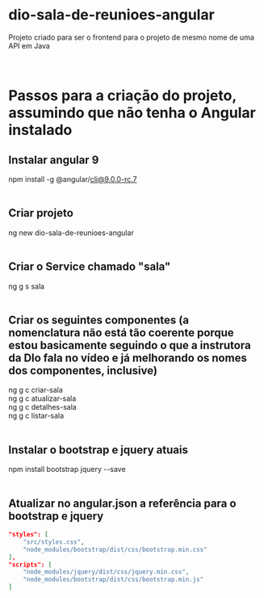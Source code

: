 # dio-sala-de-reunioes-angular

Projeto criado para ser o frontend para o projeto de mesmo nome de uma API em Java  
&nbsp;  
&nbsp;  

# Passos para a criação do projeto, assumindo que não tenha o Angular instalado

## Instalar angular 9

npm install -g @angular/cli@9.0.0-rc.7  
&nbsp;

## Criar projeto

ng new dio-sala-de-reunioes-angular  
&nbsp;

## Criar o Service chamado "sala"

ng g s sala  
&nbsp;

## Criar os seguintes componentes (a nomenclatura não está tão coerente porque estou basicamente seguindo o que a instrutora da DIo fala no vídeo e já melhorando os nomes dos componentes, inclusive)

ng g c criar-sala  
ng g c atualizar-sala  
ng g c detalhes-sala  
ng g c listar-sala  
&nbsp;

## Instalar o bootstrap e jquery atuais

npm install bootstrap jquery --save  
&nbsp;

## Atualizar no angular.json a referência para o bootstrap e jquery

```json
"styles": [
    "src/styles.css",
    "node_modules/bootstrap/dist/css/bootstrap.min.css"
],
"scripts": [
    "node_modules/jquery/dist/css/jquery.min.css",
    "node_modules/bootstrap/dist/css/bootstrap.min.js"
]
```
